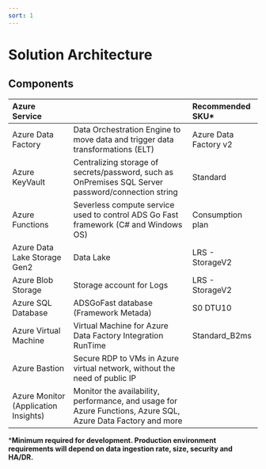 ```yaml
---
sort: 1
---
```


# Solution Architecture 



## Components

|Azure Service||Recommended SKU*|
|:-------|:-------|:-------|
|Azure Data Factory|Data Orchestration Engine to move data and trigger data transformations (ELT)|Azure Data Factory v2|
|Azure KeyVault|Centralizing storage of secrets/password, such as OnPremises SQL Server password/connection string|Standard|
|Azure Functions|Severless compute service used to control ADS Go Fast framework (C# and Windows OS)|Consumption plan|
|Azure Data Lake Storage Gen2|Data Lake|LRS - StorageV2|
|Azure Blob Storage|Storage account for Logs|LRS - StorageV2|
|Azure SQL Database|ADSGoFast database (Framework Metada) |S0 DTU10|
|Azure Virtual Machine|Virtual Machine for Azure Data Factory Integration RunTime|Standard_B2ms|
|Azure Bastion|Secure RDP to VMs in Azure virtual network, without the need of public IP||
|Azure Monitor (Application Insights)|Monitor the availability, performance, and usage for Azure Functions, Azure SQL, Azure Data Factory and more||

***Minimum required for development. Production environment requirements will depend on data ingestion rate, size, security and HA/DR.**